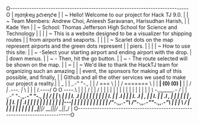 O---------------------------------------------------------------------------O
|                                ɱσɳƙҽყ ʂƈιҽɳƈҽ                             |
| ~ Hello! Welcome to our project for Hack TJ 9.0.                          |
| ~ Team Members: Andrew Choi, Anieesh Saravanan, Harisudhan Harish,        |
|   Kade Yen                                                                |
| ~ School: Thomas Jefferson High School for Science and Technology         |
|                                                                           |
| ~ This is a website designed to be a visualizer for shipping routes       |
|   from airports and seaports.                                             |
|                                                                           |
| ~ Scarlet dots on the map represent airports and the green dots represent |
|   piers.                                                                  |
|                                                                           |
| ~ How to use this site:                                                   |
| ~     -Select your starting airport and ending airport with the drop.     |
|        down menus.                                                        |
| ~     - Then, hit the go button.                                          |
| ~     - The route selected will be shown on the map.                      |
| ~                                                                         |
| ~ We'd like to thank the HackTJ team for organizing such an amazing       |
|   event, the sponsors for making all of this possible, and finally,       |
|   Github and all the other services we used to make our project a reality.|
|                                    _                                      |
|                                ,.-" "-.,                                  |
|                               /   ===   \                                 |
|                              /  =======  \                                |
|                           __|  (0)   (0)  |__                             |
|                          / _|    .---.    |_ \                            |
|                         | /.----/ O O \----.\ |                           |
|                          \/     |     |     \/                            |
|                          |                   |                            |
|                          |                   |                            |
|                          |   |           |    |                           |
|                          _\   -.,_____,.-   /_                            |
|                      ,.-"  "-.,_________,.-"  "-.,                        |
|                      /          |       |          \                      |
|                    |           l.     .l           |                      |
|                    |            |     |            |                      |
|                    l.           |     |           .l                      |
|                     |           l.   .l           | \,                    |
|                     l.           |   |           .l   \,                  |
|                      |           |   |           |      \,                |
|                      l.          |   |          .l        |               |
|                       |          |   |          |         |               |
|                       |          |---|          |         |               |
|                       |          |   |          |         |               |
|                       /"-.,__,.-"\   /"-.,__,.-"\"-.,_,.-"\               |
|                      |            \ /            |         |              |
|                      |             |             |         |              |
|                       \__|__|__|__/ \__|__|__|__/ \_|__|__/               |
O---------------------------------------------------------------------------O
